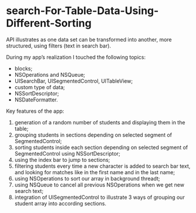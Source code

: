 search-For-Table-Data-Using-Different-Sorting
================================================

API illustrates as one data set can be transformed into another, more structured, using filters (text in search bar).

During my app’s realization I touched the following topics:

- blocks;
- NSOperations and NSQueue; 
- UISearchBar, UISegmentedControl, UITableView;
- custom type of data;
- NSSortDescriptor;
- NSDateFormatter.

Key features of the app:

1. generation of a random number of students and displaying them in the table;
2. grouping students in sections depending on selected segment of SegmentedControl;
3. sorting students inside each section depending on selected segment of SegmentedControl using NSSortDescriptor;
4. using the index bar to jump to sections;
5. filtering students every time a new character is added to search bar text, and looking for matches like in the first name and in the last name;
6. using NSOperations to sort our array in background threadt;
6. using NSQueue to cancel all previous NSOperations when we get new search text;
7. integration of UISegmentedControl to illustrate 3 ways of grouping our student array into according sections.
